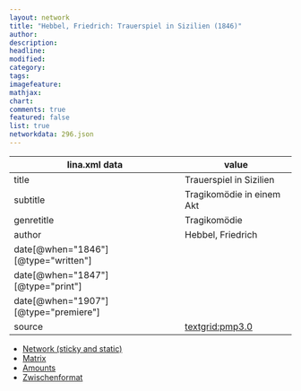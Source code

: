 ```yaml
---
layout: network
title: "Hebbel, Friedrich: Trauerspiel in Sizilien (1846)"
author:
description:
headline:
modified:
category:
tags:
imagefeature: 
mathjax: 
chart: 
comments: true
featured: false
list: true
networkdata: 296.json
---
```

lina.xml data  | value
------------- | -------------
title|Trauerspiel in Sizilien
subtitle|Tragikomödie in einem Akt
genretitle|Tragikomödie
author|Hebbel, Friedrich
date[@when="1846"][@type="written"]|
date[@when="1847"][@type="print"]|
date[@when="1907"][@type="premiere"]|
source|[textgrid:pmp3.0](https://textgridlab.org/1.0/tgcrud-public/rest/textgrid:pmp3.0/data)



* [Network (sticky and static)](/network296)
* [Matrix](/matrix296)
* [Amounts](/amounts296)
* [Zwischenformat](/lina296 )
